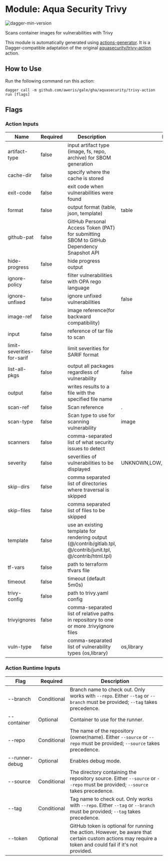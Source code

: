 # Module: Aqua Security Trivy

![dagger-min-version](https://img.shields.io/badge/dagger%20version-v0.9.5-green)

Scans container images for vulnerabilities with Trivy

This module is automatically generated using [actions-generator](https://github.com/aweris/gale/tree/main/daggerverse/actions/generator). It is a Dagger-compatible adaptation of the original [aquasecurity/trivy-action](https://github.com/aquasecurity/trivy-action) action.

## How to Use

Run the following command run this action:

```shell
dagger call -m github.com/aweris/gale/gha/aquasecurity/trivy-action run [flags]
```

## Flags

### Action Inputs

| Name | Required | Description | Default | 
| ------| ------| ------| ------| 
| artifact-type | false | input artifact type (image, fs, repo, archive) for SBOM generation |  |
| cache-dir | false | specify where the cache is stored |  |
| exit-code | false | exit code when vulnerabilities were found |  |
| format | false | output format (table, json, template) | table |
| github-pat | false | GitHub Personal Access Token (PAT) for submitting SBOM to GitHub Dependency Snapshot API |  |
| hide-progress | false | hide progress output |  |
| ignore-policy | false | filter vulnerabilities with OPA rego language |  |
| ignore-unfixed | false | ignore unfixed vulnerabilities | false |
| image-ref | false | image reference(for backward compatibility) |  |
| input | false | reference of tar file to scan |  |
| limit-severities-for-sarif | false | limit severities for SARIF format |  |
| list-all-pkgs | false | output all packages regardless of vulnerability | false |
| output | false | writes results to a file with the specified file name |  |
| scan-ref | false | Scan reference | . |
| scan-type | false | Scan type to use for scanning vulnerability | image |
| scanners | false | comma-separated list of what security issues to detect |  |
| severity | false | severities of vulnerabilities to be displayed | UNKNOWN,LOW,MEDIUM,HIGH,CRITICAL |
| skip-dirs | false | comma separated list of directories where traversal is skipped |  |
| skip-files | false | comma separated list of files to be skipped |  |
| template | false | use an existing template for rendering output (@/contrib/gitlab.tpl, @/contrib/junit.tpl, @/contrib/html.tpl) |  |
| tf-vars | false | path to terraform tfvars file |  |
| timeout | false | timeout (default 5m0s) |  |
| trivy-config | false | path to trivy.yaml config |  |
| trivyignores | false | comma-separated list of relative paths in repository to one or more .trivyignore files |  |
| vuln-type | false | comma-separated list of vulnerability types (os,library) | os,library |


### Action Runtime Inputs

| Flag | Required | Description | 
| ------| ------| ------| 
| --branch | Conditional | Branch name to check out. Only works with `--repo`. Either `--tag` or `--branch` must be provided; `--tag` takes precedence. |
| --container | Optional | Container to use for the runner. |
| --repo | Conditional | The name of the repository (owner/name). Either `--source` or `--repo` must be provided; `--source` takes precedence. |
| --runner-debug | Optional | Enables debug mode. |
| --source | Conditional | The directory containing the repository source. Either `--source` or `--repo` must be provided; `--source` takes precedence. |
| --tag | Conditional | Tag name to check out. Only works with `--repo`. Either `--tag` or `--branch` must be provided; `--tag` takes precedence. |
| --token | Optional | GitHub token is optional for running the action. However, be aware that certain custom actions may require a token and could fail if it's not provided. |
